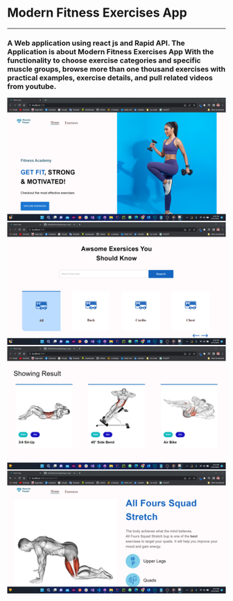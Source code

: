 <h1>Modern Fitness Exercises App </h1>
<hr>
<h3>
A Web application using react js and Rapid API. The Application is about Modern Fitness Exercises App With the functionality to choose exercise categories and specific muscle groups, browse more than one thousand exercises with practical examples, exercise details, and pull related videos from youtube.
</h3>
<img src="Git_Images/home.png" >
<img src="Git_Images/home2.png" >
<img src="Git_Images/home3.png" >
<img src="Git_Images/home4.png" >
